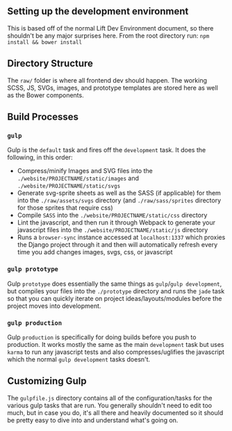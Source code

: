 ## Setting up the development environment

This is based off of the normal Lift Dev Environment document, so there shouldn't be any major surprises here. From the root directory run:
`npm install && bower install`

## Directory Structure

The `raw/` folder is where all frontend dev should happen. The working SCSS, JS, SVGs, images, and prototype templates are stored here as well as the Bower components.

## Build Processes

### `gulp`
Gulp is the `default` task and fires off the `development` task. It does the following, in this order:
  * Compress/minify Images and SVG files into the `./website/PROJECTNAME/static/images` and `./website/PROJECTNAME/static/svgs`
  * Generate svg-sprite sheets as well as the SASS (if applicable) for them into the `./raw/assets/svgs` directory (and `./raw/sass/sprites` directory for those sprites that require css)
  * Compile `SASS` into the `./website/PROJECTNAME/static/css` directory
  * Lint the javascript, and then run it through Webpack to generate your javascript files into the `./website/PROJECTNAME/static/js` directory
  * Runs a `browser-sync` instance accessed at `localhost:1337` which proxies the Django project through it and then will automatically refresh every time you add changes images, svgs, css, or javascript

### `gulp prototype`
Gulp `prototype` does essentially the same things as `gulp`/`gulp development`, but compiles your files into the `./prototype` directory and runs the `jade` task so that you can quickly iterate on project ideas/layouts/modules before the project moves into development.

### `gulp production`
Gulp `production` is specifically for doing builds before you push to production. It works mostly the same as the main `development` task but uses `karma` to run any javascript tests and also compresses/uglifies the javascript which the normal `gulp development` tasks doesn't.

## Customizing Gulp
The `gulpfile.js` directory contains all of the configuration/tasks for the various gulp tasks that are run. You generally shouldn't need to edit too much, but in case you do, it's all there and heavily documented so it should be pretty easy to dive into and understand what's going on.

